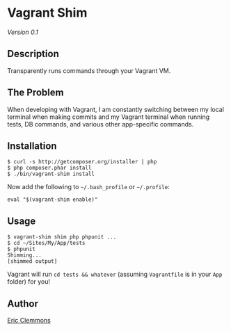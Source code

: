 # Vagrant Shim

_Version 0.1_


## Description

Transparently runs commands through your Vagrant VM.


## The Problem

When developing with Vagrant, I am constantly switching between my local terminal
when making commits and my Vagrant terminal when running tests, DB commands,
and various other app-specific commands.


## Installation

    $ curl -s http://getcomposer.org/installer | php
    $ php composer.phar install
    $ ./bin/vagrant-shim install


Now add the following to `~/.bash_profile` or `~/.profile`:

    eval "$(vagrant-shim enable)"


## Usage

    $ vagrant-shim shim php phpunit ...
	$ cd ~/Sites/My/App/tests
	$ phpunit
    Shimming...
    [shimmed output]

Vagrant will run `cd tests && whatever` (assuming `Vagrantfile` is in
your `App` folder) for you!


## Author

[Eric Clemmons](http://github.com/ericclemmons)

